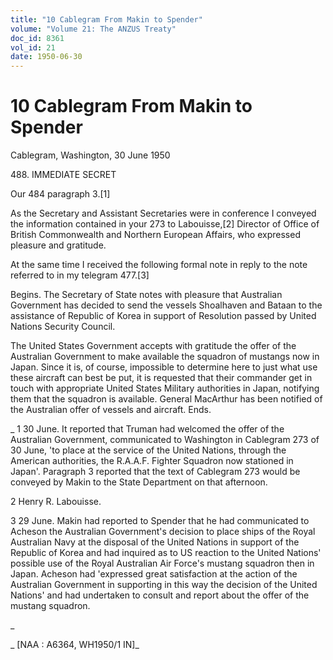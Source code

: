 ```yaml
---
title: "10 Cablegram From Makin to Spender"
volume: "Volume 21: The ANZUS Treaty"
doc_id: 8361
vol_id: 21
date: 1950-06-30
---
```


# 10 Cablegram From Makin to Spender

Cablegram, Washington, 30 June 1950

488\. IMMEDIATE SECRET

Our 484 paragraph 3.[1]

As the Secretary and Assistant Secretaries were in conference I conveyed the information contained in your 273 to Labouisse,[2] Director of Office of British Commonwealth and Northern European Affairs, who expressed pleasure and gratitude.

At the same time I received the following formal note in reply to the note referred to in my telegram 477.[3]

Begins. The Secretary of State notes with pleasure that Australian Government has decided to send the vessels Shoalhaven and Bataan to the assistance of Republic of Korea in support of Resolution passed by United Nations Security Council.

The United States Government accepts with gratitude the offer of the Australian Government to make available the squadron of mustangs now in Japan. Since it is, of course, impossible to determine here to just what use these aircraft can best be put, it is requested that their commander get in touch with appropriate United States Military authorities in Japan, notifying them that the squadron is available. General MacArthur has been notified of the Australian offer of vessels and aircraft. Ends.

_ 1 30 June. It reported that Truman had welcomed the offer of the Australian Government, communicated to Washington in Cablegram 273 of 30 June, 'to place at the service of the United Nations, through the American authorities, the R.A.A.F. Fighter Squadron now stationed in Japan'. Paragraph 3 reported that the text of Cablegram 273 would be conveyed by Makin to the State Department on that afternoon.

2 Henry R. Labouisse.

3 29 June. Makin had reported to Spender that he had communicated to Acheson the Australian Government's decision to place ships of the Royal Australian Navy at the disposal of the United Nations in support of the Republic of Korea and had inquired as to US reaction to the United Nations' possible use of the Royal Australian Air Force's mustang squadron then in Japan. Acheson had 'expressed great satisfaction at the action of the Australian Government in supporting in this way the decision of the United Nations' and had undertaken to consult and report about the offer of the mustang squadron.

_

_ [NAA : A6364, WH1950/1 IN]_
